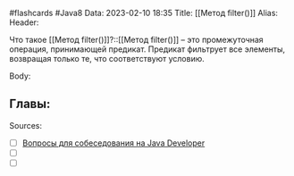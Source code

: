 #flashcards #Java8 
Data: 2023-02-10 18:35
Title: [[Метод filter()]]
Alias:
Header:

Что такое [[Метод filter()]]?::[[Метод filter()]] – это промежуточная операция, принимающей предикат. Предикат фильтрует все элементы, возвращая только те, что соответствуют условию.
<!--SR:!2023-11-03,10,490-->



Body:





Главы:
-


Sources:
- [ ] [Вопросы для собеседования на Java Developer](https://github.com/enhorse/java-interview/blob/master/README.md#%D0%9E%D0%9E%D0%9F)
- [ ] []()
- [ ] []()

